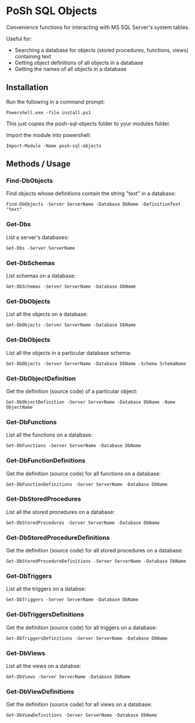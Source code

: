 # PoSh SQL Objects #

Convenience functions for interacting with MS SQL Server's system tables.

Useful for:
* Searching a database for objects (stored procedures, functions, views) containing text
* Getting object definitions of all objects in a database
* Getting the names of all objects in a database

## Installation ##

Run the following in a command prompt:

`Powershell.exe -file install.ps1`

This just copies the posh-sql-objects folder to your modules folder.

Import the module into powershell:

`Import-Module -Name posh-sql-objects`

## Methods / Usage ##

### Find-DbObjects ###
Find objects whose definitions contain the string "text" in a database:

`Find-DbObjects -Server ServerName -Database DbName -DefinitionText "text"`

### Get-Dbs ###
List a server's databases:

`Get-Dbs -Server ServerName`

### Get-DbSchemas ###
List schemas on a database:

`Get-DbSchemas -Server ServerName -Database DbName`

### Get-DbObjects ###
List all the objects on a database:

`Get-DbObjects -Server ServerName -Database DbName`

### Get-DbObjects ###
List all the objects in a particular database schema:

`Get-DbObjects -Server ServerName -Database DbName -Schema SchemaName`

### Get-DbObjectDefinition ###
Get the definition (source code) of a particular object:

`Get-DbObjectDefinition -Server ServerName -Database DbName -Name ObjectName`

### Get-DbFunctions ###
List all the functions on a database:

`Get-DbFunctions -Server ServerName -Database DbName`

### Get-DbFunctionDefinitions ###
Get the definition (source code) for all functions on a database:

`Get-DbFunctionDefinitions -Server ServerName -Database DbName`

### Get-DbStoredProcedures ###
List all the stored procedures on a database:

`Get-DbStoredProcedures -Server ServerName -Database DbName`

### Get-DbStoredProcedureDefinitions ###
Get the definition (source code) for all stored procedures on a database:

`Get-DbStoredProcedureDefinitions -Server ServerName -Database DbName`

### Get-DbTriggers ###
List all the triggers on a databse:

`Get-DbTriggers -Server ServerName -Database DbName`

### Get-DbTriggersDefinitions ###
Get the definition (source code) for all triggers on a database:

`Get-DbTriggersDefinitions -Server ServerName -Database DbName`

### Get-DbViews ###
List all the views on a databse:

`Get-DbViews -Server ServerName -Database DbName`

### Get-DbViewDefinitions ###
Get the definition (source code) for all views on a database:

`Get-DbViewDefinitions -Server ServerName -Database DbName`
